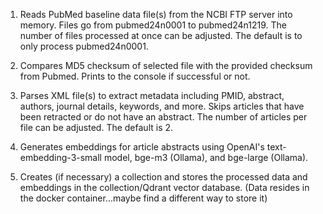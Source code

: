 
1. Reads PubMed baseline data file(s) from the NCBI FTP server into memory. Files go from pubmed24n0001 to pubmed24n1219. The number of files processed at once can be adjusted. The default is to only process pubmed24n0001.

2. Compares MD5 checksum of selected file with the provided checksum from Pubmed. Prints to the console if successful or not.

3. Parses XML file(s) to extract metadata including PMID, abstract, authors, journal details, keywords, and more. Skips articles that have been retracted or do not have an abstract. The number of articles per file can be adjusted. The default is 2.

4. Generates embeddings for article abstracts using OpenAI's text-embedding-3-small model, bge-m3 (Ollama), and bge-large (Ollama).

5. Creates (if necessary) a collection and stores the processed data and embeddings in the collection/Qdrant vector database. (Data resides in the docker container...maybe find a different way to store it)
